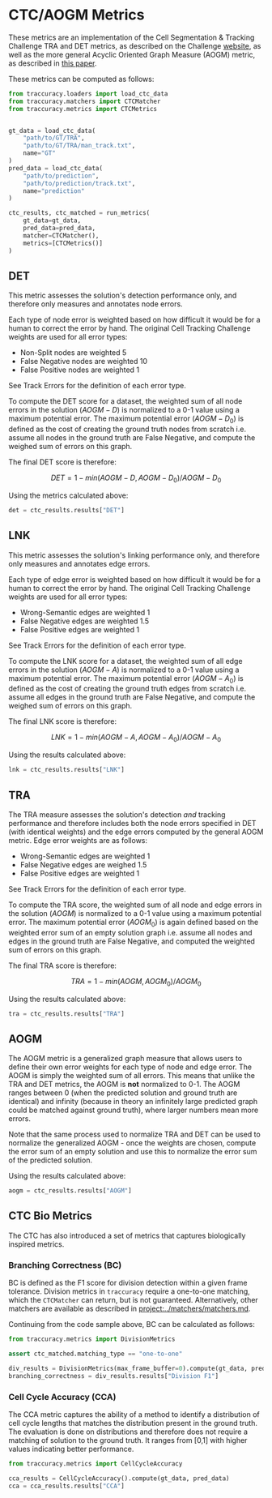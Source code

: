 # CTC/AOGM Metrics

These metrics are an implementation of the Cell Segmentation & Tracking Challenge TRA and DET metrics,
as described on the Challenge [website](http://celltrackingchallenge.net/evaluation-methodology/),
as well as the more general Acyclic Oriented Graph Measure (AOGM) metric, as described in [this
paper](https://journals.plos.org/plosone/article/file?id=10.1371/journal.pone.0144959&type=printable).

These metrics can be computed as follows:
```python
from traccuracy.loaders import load_ctc_data
from traccuracy.matchers import CTCMatcher
from traccuracy.metrics import CTCMetrics


gt_data = load_ctc_data(
    "path/to/GT/TRA",
    "path/to/GT/TRA/man_track.txt",
    name="GT"
)
pred_data = load_ctc_data(
    "path/to/prediction",
    "path/to/prediction/track.txt",
    name="prediction"
)

ctc_results, ctc_matched = run_metrics(
    gt_data=gt_data,
    pred_data=pred_data,
    matcher=CTCMatcher(),
    metrics=[CTCMetrics()]
)
```

## DET

This metric assesses the solution's detection performance only, and therefore only measures
and annotates node errors.

Each type of node error is weighted based on how difficult it would be for a human to correct
the error by hand. The original Cell Tracking Challenge weights are used for all error types:

- Non-Split nodes are weighted 5
- False Negative nodes are weighted 10
- False Positive nodes are weighted 1

See Track Errors for the definition of each error type.

To compute the DET score for a dataset, the weighted sum of all node errors in the solution ($AOGM-D$)
is normalized to a 0-1 value using a maximum potential error. The maximum potential error
($AOGM-D_{0}$) is defined as the cost of creating the ground truth nodes from scratch i.e. assume all
nodes in the ground truth are False Negative, and compute the weighed sum of errors
on this graph.

The final DET score is therefore:

$$
DET = 1 - min(AOGM-D, AOGM-D_{0}) / AOGM-D_{0}
$$

Using the metrics calculated above:

```python
det = ctc_results.results["DET"]
```

## LNK

This metric assesses the solution's linking performance only, and therefore only measures
and annotates edge errors.

Each type of edge error is weighted based on how difficult it would be for a human to correct
the error by hand. The original Cell Tracking Challenge weights are used for all error types:

- Wrong-Semantic edges are weighted 1
- False Negative edges are weighted 1.5
- False Positive edges are weighted 1

See Track Errors for the definition of each error type.

To compute the LNK score for a dataset, the weighted sum of all edge errors in the solution ($AOGM-A$)
is normalized to a 0-1 value using a maximum potential error. The maximum potential error
($AOGM-A_{0}$) is defined as the cost of creating the ground truth edges from scratch i.e. assume all
edges in the ground truth are False Negative, and compute the weighed sum of errors
on this graph.

The final LNK score is therefore:

$$
LNK = 1 - min(AOGM-A, AOGM-A_{0}) / AOGM-A_{0}
$$

Using the results calculated above:

```python
lnk = ctc_results.results["LNK"]
```

## TRA

The TRA measure assesses the solution's detection *and* tracking performance and therefore
includes both the node errors specified in DET (with identical weights) and the edge errors
computed by the general AOGM metric. Edge error weights are as follows:

- Wrong-Semantic edges are weighted 1
- False Negative edges are weighed 1.5
- False Positive edges are weighted 1

See Track Errors for the definition of each error type.

To compute the TRA score, the weighted sum of all node and edge errors in the solution ($AOGM$)
is normalized to a 0-1 value using a maximum potential error. The maximum potential error ($AOGM_{0}$) is again
defined based on the weighted error sum of an empty solution graph i.e. assume all nodes and edges in the ground truth
are False Negative, and computed the weighted sum of errors on this graph.

The final TRA score is therefore:

$$
TRA = 1 - min(AOGM, AOGM_{0}) / AOGM_{0}
$$

Using the results calculated above:

```python
tra = ctc_results.results["TRA"]
```

## AOGM

The AOGM metric is a generalized graph measure that allows users to define their own
error weights for each type of node and edge error. The AOGM is simply the
weighted sum of all errors. This means that unlike the TRA and DET metrics,
the AOGM is **not** normalized to 0-1. The AOGM ranges between 0 (when
the predicted solution and ground truth are identical) and infinity (because in theory
an infinitely large predicted graph could be matched against ground truth), where
larger numbers mean more errors.

Note that the same process used to normalize TRA and DET can be used to normalize the
generalized AOGM - once the weights are chosen, compute the error sum of an empty solution
and use this to normalize the error sum of the predicted solution.

Using the results calculated above:

```python
aogm = ctc_results.results["AOGM"]
```

## CTC Bio Metrics

The CTC has also introduced a set of metrics that captures biologically inspired metrics. 

### Branching Correctness (BC)

BC is defined as the F1 score for division detection within a given frame tolerance. Division metrics in `traccuracy` require a one-to-one matching, which the `CTCMatcher` can return, but is not guaranteed. Alternatively, other matchers are available as described in <project:../matchers/matchers.md>.

Continuing from the code sample above, BC can be calculated as follows:

```python
from traccuracy.metrics import DivisionMetrics

assert ctc_matched.matching_type == "one-to-one"

div_results = DivisionMetrics(max_frame_buffer=0).compute(gt_data, pred_data)
branching_correctness = div_results.results["Division F1"]
```

### Cell Cycle Accuracy (CCA)

The CCA metric captures the ability of a method to identify a distribution of cell
cycle lengths that matches the distribution present in the ground truth. The evaluation
is done on distributions and therefore does not require a matching of solution to the
ground truth. It ranges from [0,1] with higher values indicating better performance.

```python
from traccuracy.metrics import CellCycleAccuracy

cca_results = CellCycleAccuracy().compute(gt_data, pred_data)
cca = cca_results.results["CCA"]
```